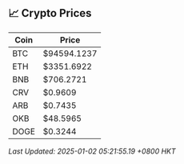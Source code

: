 ## 📈 Crypto Prices

| Coin | Price |
| ---- | ----- |
| BTC | $94594.1237 |
| ETH | $3351.6922 |
| BNB | $706.2721 |
| CRV | $0.9609 |
| ARB | $0.7435 |
| OKB | $48.5965 |
| DOGE | $0.3244 |

_Last Updated: 2025-01-02 05:21:55.19 +0800 HKT_
